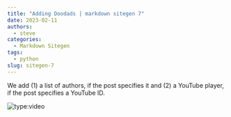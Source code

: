 ```yaml
---
title: "Adding Doodads | markdown sitegen 7"
date: 2023-02-11
authors:
  - steve
categories:
  - Markdown Sitegen
tags:
  - python
slug: sitegen-7
---
```


We add (1) a list of authors, if the post specifies it and (2) a YouTube player, if the post specifies a YouTube ID.

<!-- more -->

![type:video](https://www.youtube.com/embed/i-kI3J42luY)
